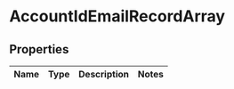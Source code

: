 # AccountIdEmailRecordArray

## Properties
Name | Type | Description | Notes
------------ | ------------- | ------------- | -------------
